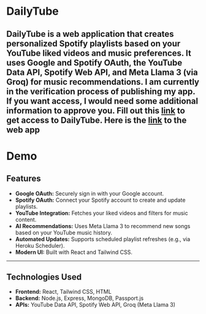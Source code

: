 
# DailyTube

DailyTube is a web application that creates personalized Spotify playlists based on your YouTube liked videos and music preferences. It uses Google and Spotify OAuth, the YouTube Data API, Spotify Web API, and Meta Llama 3 (via Groq) for music recommendations.
I am currently in the verification process of publishing my app. If you want access, I would need some additional information to approve you. Fill out this [link](https://docs.google.com/forms/d/e/1FAIpQLSeBAChBr835jkCL7L-mdgKqW31a7tvXREX-3318LuGUTKbLNA/viewform?usp=sharing&ouid=114680859289860888168) to get access to DailyTube.
Here is the [link](https://dailytube-e61b5db174d0.herokuapp.com/) to the web app
---

# Demo

## Features

- **Google OAuth:** Securely sign in with your Google account.
- **Spotify OAuth:** Connect your Spotify account to create and update playlists.
- **YouTube Integration:** Fetches your liked videos and filters for music content.
- **AI Recommendations:** Uses Meta Llama 3 to recommend new songs based on your YouTube music history.
- **Automated Updates:** Supports scheduled playlist refreshes (e.g., via Heroku Scheduler).
- **Modern UI:** Built with React and Tailwind CSS.

---

## Technologies Used

- **Frontend:** React, Tailwind CSS, HTML
- **Backend:** Node.js, Express, MongoDB, Passport.js
- **APIs:** YouTube Data API, Spotify Web API, Groq (Meta Llama 3)
